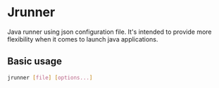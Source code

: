 # Jrunner
Java runner using json configuration file.
It's intended to provide more flexibility when it comes to launch java applications.

## Basic usage
```bash
jrunner [file] [options...]
```

